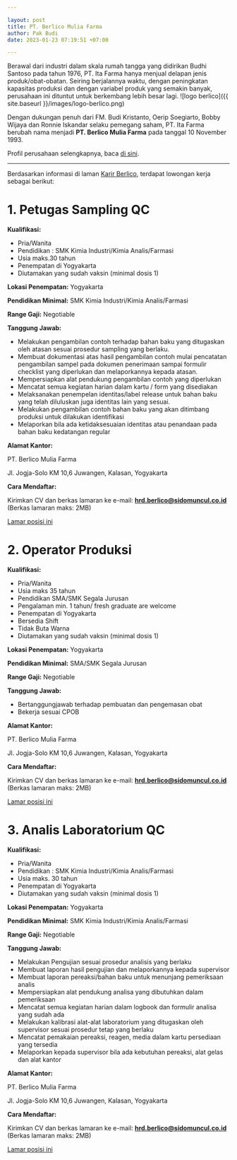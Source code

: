 ```yaml
---

layout: post
title: PT. Berlico Mulia Farma
author: Pak Budi
date: 2023-01-23 07:19:51 +07:00

---
```


Berawal dari industri dalam skala rumah tangga yang didirikan Budhi Santoso pada tahun 1976, PT. Ita Farma hanya menjual delapan jenis produk/obat-obatan. Seiring berjalannya waktu, dengan peningkatan kapasitas produksi dan dengan variabel produk yang semakin banyak, perusahaan ini dituntut untuk berkembang lebih besar lagi.
![logo berlico]({{ site.baseurl }}/images/logo-berlico.png)

Dengan dukungan penuh dari FM. Budi Kristanto, Oerip Soegiarto, Bobby Wijaya dan Ronnie Iskandar selaku pemegang saham, PT. Ita Farma berubah nama menjadi **PT. Berlico Mulia Farma** pada tanggal 10 November 1993.

Profil perusahaan selengkapnya, baca [di sini](https://berlico.co.id/page/about).

---

Berdasarkan informasi di laman [Karir Berlico](https://berlico.co.id/careers), terdapat lowongan kerja sebagai berikut:

# 1. **Petugas Sampling QC**

**Kualifikasi:**

- Pria/Wanita
- Pendidikan : SMK Kimia Industri/Kimia Analis/Farmasi
- Usia maks.30 tahun
- Penempatan di Yogyakarta
- Diutamakan yang sudah vaksin (minimal dosis 1)

**Lokasi Penempatan:** Yogyakarta

**Pendidikan Minimal:** SMK Kimia Industri/Kimia Analis/Farmasi

**Range Gaji:** Negotiable

**Tanggung Jawab:**

- Melakukan pengambilan contoh terhadap bahan baku yang ditugaskan oleh atasan sesuai prosedur sampling yang berlaku.
- Membuat dokumentasi atas hasil pengambilan contoh mulai pencatatan pengambilan sampel pada dokumen penerimaan sampai formulir checklist yang diperlukan dan melaporkannya kepada atasan.
- Mempersiapkan alat pendukung pengambilan contoh yang diperlukan
- Mencatat semua kegiatan harian dalam kartu / form yang disediakan
- Melaksanakan penempelan identitas/label release untuk bahan baku yang telah diluluskan juga identitas lain yang sesuai.
- Melakukan pengambilan contoh bahan baku yang akan ditimbang produksi untuk dilakukan identifikasi
- Melaporkan bila ada ketidaksesuaian identitas atau penandaan pada bahan baku kedatangan regular

**Alamat Kantor:**

PT. Berlico Mulia Farma

Jl. Jogja-Solo KM 10,6 Juwangen, Kalasan, Yogyakarta

**Cara Mendaftar:**

Kirimkan CV dan berkas lamaran ke e-mail: **hrd.berlico@sidomuncul.co.id** (Berkas lamaran maks: 2MB)

<div class="apply"><a href="mailto:hrd.berlico@sidomuncul.co.id">Lamar posisi ini</a></div>

# 2. **Operator Produksi**

**Kualifikasi:**

- Pria/Wanita
- Usia maks 35 tahun
- Pendidikan SMA/SMK Segala Jurusan
- Pengalaman min. 1 tahun/ fresh graduate are welcome
- Penempatan di Yogyakarta
- Bersedia Shift
- Tidak Buta Warna
- Diutamakan yang sudah vaksin (minimal dosis 1)

**Lokasi Penempatan:** Yogyakarta

**Pendidikan Minimal:** SMA/SMK Segala Jurusan

**Range Gaji:** Negotiable

**Tanggung Jawab:**

- Bertanggungjawab terhadap pembuatan dan pengemasan obat
- Bekerja sesuai CPOB

**Alamat Kantor:**

PT. Berlico Mulia Farma

Jl. Jogja-Solo KM 10,6 Juwangen, Kalasan, Yogyakarta

**Cara Mendaftar:**

Kirimkan CV dan berkas lamaran ke e-mail: **hrd.berlico@sidomuncul.co.id** (Berkas lamaran maks: 2MB)

<div class="apply"><a href="mailto:hrd.berlico@sidomuncul.co.id">Lamar posisi ini</a></div>

# 3. **Analis Laboratorium QC**

**Kualifikasi:**

- Pria/Wanita
- Pendidikan : SMK Kimia Industri/Kimia Analis/Farmasi
- Usia maks. 30 tahun
- Penempatan di Yogyakarta
- Diutamakan yang sudah vaksin (minimal dosis 1)

**Lokasi Penempatan:** Yogyakarta

**Pendidikan Minimal:** SMK Kimia Industri/Kimia Analis/Farmasi

**Range Gaji:** Negotiable

**Tanggung Jawab:**

- Melakukan Pengujian sesuai prosedur analisis yang berlaku
- Membuat laporan hasil pengujian dan melaporkannya kepada supervisor
- Membuat laporan pereaksi/bahan baku untuk menunjang pemeriksaan analis
- Mempersiapkan alat pendukung analisa yang dibutuhkan dalam pemeriksaan
- Mencatat semua kegiatan harian dalam logbook dan formulir analisa yang sudah ada
- Melakukan kalibrasi alat-alat laboratorium yang ditugaskan oleh supervisor sesuai prosedur tetap yang berlaku
- Mencatat pemakaian pereaksi, reagen, media dalam kartu persediaan yang tersedia
- Melaporkan kepada supervisor bila ada kebutuhan pereaksi, alat gelas dan alat kantor

**Alamat Kantor:**

PT. Berlico Mulia Farma

Jl. Jogja-Solo KM 10,6 Juwangen, Kalasan, Yogyakarta

**Cara Mendaftar:**

Kirimkan CV dan berkas lamaran ke e-mail: **hrd.berlico@sidomuncul.co.id** (Berkas lamaran maks: 2MB)

<div class="apply"><a href="mailto:hrd.berlico@sidomuncul.co.id">Lamar posisi ini</a></div>
